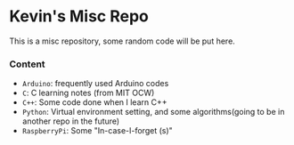 # Kevin's Misc Repo
This is a misc repository, some random code will be put here.

### Content

- `Arduino`: frequently used Arduino codes
- `C`: C learning notes (from MIT OCW)
- `C++`: Some code done when I learn C++
- `Python`: Virtual environment setting, and some algorithms(going to be in another repo in the future)
- `RaspberryPi`: Some "In-case-I-forget (s)"